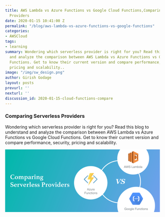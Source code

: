 ```yaml
---
title: AWS Lambda vs Azure Functions vs Google Cloud Functions,Comparing Serverless
  Providers
date: 2020-01-15 10:41:00 Z
permalink: "/blog/aws-lambda-vs-azure-functions-vs-google-functions"
categories:
- AWSCloud
tags:
- learning
summary: Wondering which serverless provider is right for you? Read this blog to understand
  and analyze the comparison between AWS Lambda vs Azure Functions vs Google Cloud
  Functions. Get to know their current version and compare performance, security,
  pricing and scalability..
image: "/img/sw_design.png"
author: Girish Godage
layout: posts
prevurl: ''
nexturl: ''
discussion_id: 2020-01-15-cloud-functions-compare
---
```


### Comparing Serverless Providers

 Wondering which serverless provider is right for you? Read this blog to understand and analyze the comparison between AWS Lambda vs Azure Functions vs Google Cloud Functions. Get to know their current version and compare performance, security, pricing and scalability.

 ![image info](/img/awscloud/5/Serverless-Platform-Comparison-1.png)

 
